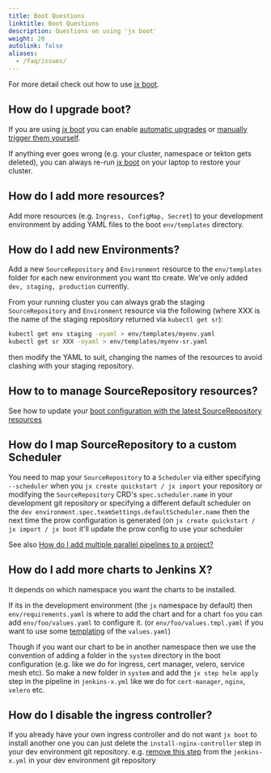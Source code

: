 ```yaml
---
title: Boot Questions
linktitle: Boot Questions
description: Questions on using 'jx boot'
weight: 20
autolink: false
aliases:
  - /faq/issues/
---
```


For more detail check out how to use [jx boot](/docs/install-setup/installing/boot/).

## How do I upgrade boot?

If you are using [jx boot](/docs/install-setup/installing/boot/) you can enable [automatic upgrades](/docs/install-setup/installing/boot/upgrading/#auto-upgrades) or [manually trigger them yourself](/docs/install-setup/installing/boot/upgrading/#manual-upgrades).

If anything ever goes wrong (e.g. your cluster, namespace or tekton gets deleted), you can always re-run [jx boot](/docs/install-setup/installing/boot/) on your laptop to restore your cluster.

## How do I add more resources?

Add more resources (e.g. `Ingress, ConfigMap, Secret`) to your development environment by adding YAML files to the boot `env/templates` directory.

## How do I add new Environments?

Add a new `SourceRepository` and `Environment` resource to the `env/templates` folder for each new environment you want tto create. We’ve only added `dev, staging, production` currently.

From your running cluster you can always grab the staging `SourceRepository` and `Environment` resource via the following (where XXX is the name of the staging repository returned via `kubectl get sr`):

```sh
kubectl get env staging -oyaml > env/templates/myenv.yaml
kubectl get sr XXX -oyaml > env/templates/myenv-sr.yaml
```

then modify the YAML to suit, changing the names of the resources to avoid clashing with your staging repository.

## How to to manage SourceRepository resources?

See how to update your [boot configuration with the latest SourceRepository resources](/docs/install-setup/installing/boot/how-it-works/#source-repositories)

## How do I map SourceRepository to a custom Scheduler

You need to map your `SourceRepository` to a `Scheduler` via either specifying `--scheduler` when you `jx create quickstart / jx import` your repository or modifying the `SourceRepository` CRD's `spec.scheduler.name` in your development git repository or specifying a different default scheduler on the `dev environment.spec.teamSettings.defaultScheduler.name` then the next time the prow configuration is generated (on `jx create quickstart / jx import / jx boot` it'll update the prow config to use your scheduler

See also [How do I add multiple parallel pipelines to a project?](/docs/resources/guides/using-jx/faq/chatops/#how-do-i-add-multiple-parallel-pipelines-to-a-project)

## How do I add more charts to Jenkins X?

It depends on which namespace you want the charts to be installed.

If its in the development environment (the `jx` namespace by default) then `env/requirements.yaml` is where to add the chart and for a chart `foo` you can add `env/foo/values.yaml` to configure it. (or `env/foo/values.tmpl.yaml` if you want to use some [templating](/docs/install-setup/installing/boot/how-it-works/#improvements-to-valuesyaml) of the `values.yaml`)

Though if you want our chart to be in another namespace then we use the convention of adding a folder in the `system` directory in the boot configuration (e.g. like we do for ingress, cert manager, velero, service mesh etc). So make a new folder in `system` and add the `jx step helm apply` step in the pipeline in `jenkins-x.yml` like we do for `cert-manager`, `nginx`, `velero` etc.

## How do I disable the ingress controller?

If you already have your own ingress controller and do not want `jx boot` to install another one you can just delete the `install-nginx-controller` step in your dev environment git repository. e.g. [remove this step](https://github.com/jenkins-x/jenkins-x-boot-config/blob/master/jenkins-x.yml#L85-L99) from the `jenkins-x.yml` in your dev environment git repository
